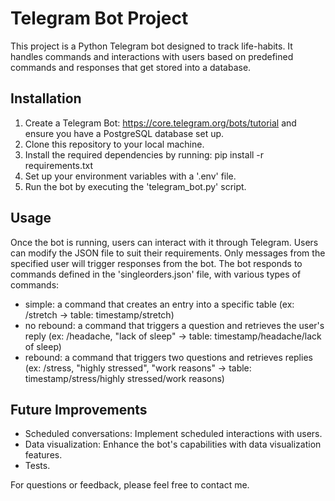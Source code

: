 # Telegram Bot Project
This project is a Python Telegram bot designed to track life-habits. It handles commands and interactions with users based on predefined commands and responses that get stored into a database.

## Installation
1. Create a Telegram Bot: https://core.telegram.org/bots/tutorial and ensure you have a PostgreSQL database set up.
2. Clone this repository to your local machine.
3. Install the required dependencies by running:
   pip install -r requirements.txt
4. Set up your environment variables with a '.env' file.
5. Run the bot by executing the 'telegram_bot.py' script.

## Usage
Once the bot is running, users can interact with it through Telegram. Users can modify the JSON file to suit their requirements.
Only messages from the specified user will trigger responses from the bot.
The bot responds to commands defined in the 'singleorders.json' file, with various types of commands:
  - simple: a command that creates an entry into a specific table (ex: /stretch -> table: timestamp/stretch)
  - no rebound: a command that triggers a question and retrieves the user's reply (ex: /headache, "lack of sleep" -> table: timestamp/headache/lack of sleep)
  - rebound: a command that triggers two questions and retrieves replies (ex: /stress, "highly stressed", "work reasons" -> table: timestamp/stress/highly stressed/work reasons)

## Future Improvements
- Scheduled conversations: Implement scheduled interactions with users.
- Data visualization: Enhance the bot's capabilities with data visualization features.
- Tests.

For questions or feedback, please feel free to contact me.

